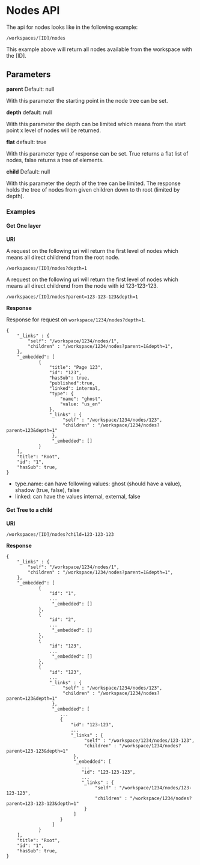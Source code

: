 # Nodes API

The api for nodes looks like in the following example:

```
/workspaces/[ID]/nodes
```

This example above will return all nodes available from the workspace with the [ID].

## Parameters

__parent__
Default: null

With this parameter the starting point in the node tree can be set.

__depth__
default: null

With this parameter the depth can be limited which means from the start point x level of nodes will be returned.

__flat__
default: true

With this parameter type of response can be set. True returns a flat list of nodes, false returns a tree of elements.

__child__
Default: null

With this parameter the depth of the tree can be limited. The response holds the tree of nodes from given children down to th root (limited by depth).

### Examples 

#### Get One layer

__URI__

A request on the following uri will return the first level of nodes which means all direct childrend from the root node.

```
/workspaces/[ID]/nodes?depth=1
```

A request on the following uri will return the first level of nodes which means all direct childrend from the node with id 123-123-123.

```
/workspaces/[ID]/nodes?parent=123-123-123&depth=1
```

__Response__

Response for request on `workspace/1234/nodes?depth=1`.

```
{
    "_links" : {
        "self": "/workspace/1234/nodes/1",
        "children" : "/workspace/1234/nodes?parent=1&depth=1",
    },
    "_embedded": [
            {
                "title": "Page 123",
                "id": "123",
                "hasSub": true,
                "published":true,
                "linked": internal,
                "type": {
                    "name": "ghost",
                    "value: "us_en"
                },
                "_links" : {
                     "self" : "/workspace/1234/nodes/123",
                     "children" : "/workspace/1234/nodes?parent=123&depth=1"
                 },
                 "_embedded": []
            }
    ],
    "title": "Root",
    "id": "1",
    "hasSub": true, 
}
```

* type.name: can have following values: ghost (should have a value), shadow (true, false), false
* linked: can have the values internal, external, false 

#### Get Tree to a child

__URI__

```
/workspaces/[ID]/nodes?child=123-123-123
```

__Response__

```
{
    "_links" : {
        "self": "/workspace/1234/nodes/1",
        "children" : "/workspace/1234/nodes?parent=1&depth=1",
    },
    "_embedded": [
            {
                "id": "1",
                ...
                 "_embedded": []
            },
            {
                "id": "2",
                ...
                 "_embedded": []
            },
            {
                "id": "123",
                ...
                 "_embedded": []
            },
            {
                "id": "123",
                ...
                "_links" : {
                     "self" : "/workspace/1234/nodes/123",
                     "children" : "/workspace/1234/nodes?parent=123&depth=1"
                 },
                 "_embedded": [
                    ...
                    {
                        "id": "123-123",
                        ...
                        "_links" : {
                             "self" : "/workspace/1234/nodes/123-123",
                             "children" : "/workspace/1234/nodes?parent=123-123&depth=1"
                         },
                         "_embedded": [
                            ...
                            "id": "123-123-123",
                            ...
                            "_links" : {
                                 "self" : "/workspace/1234/nodes/123-123-123",
                                 "children" : "/workspace/1234/nodes?parent=123-123-123&depth=1"
                             }
                         ]
                    }
                 ]
            }
    ],
    "title": "Root",
    "id": "1",
    "hasSub": true, 
}
```
